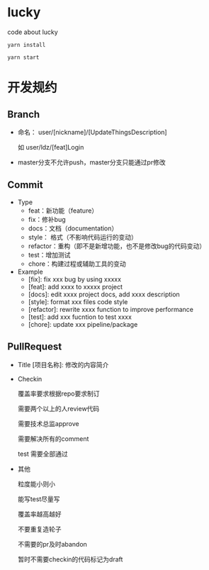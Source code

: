 # lucky
code about lucky

```shell
yarn install

yarn start
```

# 开发规约

## Branch
+ 命名： user/[nickname]/[UpdateThingsDescription]
    
    如 user/ldz/[feat]Login

+ master分支不允许push，master分支只能通过pr修改

## Commit

+ Type
    - feat：新功能（feature）
    - fix：修补bug
    - docs：文档（documentation）
    - style： 格式（不影响代码运行的变动）
    - refactor：重构（即不是新增功能，也不是修改bug的代码变动）
    - test：增加测试
    - chore：构建过程或辅助工具的变动
+ Example
    - [fix]: fix xxx bug by using xxxxx
    - [feat]: add xxxx to xxxxx project
    - [docs]: edit xxxx project docs, add xxxx description
    - [style]: format xxx files code style
    - [refactor]: rewrite xxxx function to improve performance
    - [test]: add xxx fucntion to test xxxx
    - [chore]: update xxx pipeline/package

## PullRequest

+ Title
    [项目名称]: 修改的内容简介

+ Checkin

    覆盖率要求根据repo要求制订
    
    需要两个以上的人review代码
    
    需要技术总监approve
    
    需要解决所有的comment
    
    test 需要全部通过

+ 其他
  
    粒度能小则小

    能写test尽量写

    覆盖率越高越好

    不要重复造轮子

    不需要的pr及时abandon

    暂时不需要checkin的代码标记为draft 